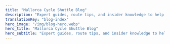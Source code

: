 ```yaml
---
title: "Mallorca Cycle Shuttle Blog"
description: "Expert guides, route tips, and insider knowledge to help you make the most of your cycling adventure in Mallorca"
translationKey: "blog-index"
hero_image: "/img/blog-hero.webp"
hero_title: "Mallorca Cycle Shuttle Blog"
hero_subtitle: "Expert guides, route tips, and insider knowledge to help you make the most of your cycling adventure in Mallorca"
---
```

